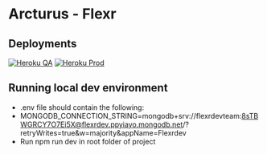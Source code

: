 # Arcturus - Flexr

## Deployments
[![Heroku QA](https://img.shields.io/badge/Heroku-QA-brightgreen)](https://flexrqa-5d0e9d255d06.herokuapp.com/)
[![Heroku Prod](https://img.shields.io/badge/Heroku-Prod-blue)](https://flexrprod-14004482db0e.herokuapp.com/)

## Running local dev environment
- .env file should contain the following:
- MONGODB_CONNECTION_STRING=mongodb+srv://flexrdevteam:8sTBWGRCY7O7Ei5X@flexrdev.ppyiayo.mongodb.net/?retryWrites=true&w=majority&appName=Flexrdev
- Run npm run dev in root folder of project
